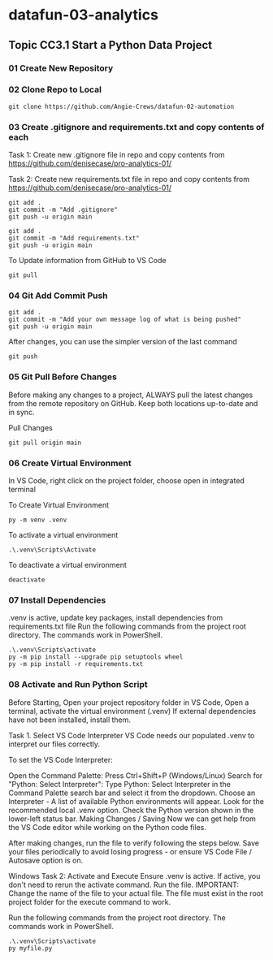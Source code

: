 # datafun-03-analytics
## Topic CC3.1 Start a Python Data Project

### 01 Create New Repository

### 02 Clone Repo to Local
```shell
git clone https://github.com/Angie-Crews/datafun-02-automation
```

### 03 Create .gitignore and requirements.txt and copy contents of each
Task 1:  Create new .gitignore file in repo and copy contents from https://github.com/denisecase/pro-analytics-01/

Task 2:  Create new requirements.txt file in repo and copy contents from https://github.com/denisecase/pro-analytics-01/

```shell
git add .
git commit -m "Add .gitignore"
git push -u origin main
```

```shell
git add .
git commit -m "Add requirements.txt"
git push -u origin main
```
To Update information from GitHub to VS Code

```shell
git pull
```
### 04 Git Add Commit Push

```shell
git add .
git commit -m "Add your own message log of what is being pushed"
git push -u origin main
```
After changes, you can use the simpler version of the last command
```shell
git push
```

### 05 Git Pull Before Changes
Before making any changes to a project, ALWAYS pull the latest changes from the remote repository on GitHub. Keep both locations up-to-date and in sync.

Pull Changes
```shell
git pull origin main
```
### 06 Create Virtual Environment
In VS Code, right click on the project folder, choose open in integrated terminal

To Create Virtual Environment

```shell
py -m venv .venv
```
To activate a virtual environment

```shell
.\.venv\Scripts\Activate
```
To deactivate a virtual environment

```shell
deactivate
```

### 07 Install Dependencies
.venv is active, update key packages, install dependencies from requirements.txt file
Run the following commands from the project root directory. The commands work in PowerShell.

```shell
.\.venv\Scripts\activate
py -m pip install --upgrade pip setuptools wheel
py -m pip install -r requirements.txt
```

### 08 Activate and Run Python Script
Before Starting, Open your project repository folder in VS Code, Open a terminal, activate the virtual environment (.venv)
If external dependencies have not been installed, install them.

Task 1. Select VS Code Interpreter
VS Code needs our populated .venv to interpret our files correctly.

To set the VS Code Interpreter:

Open the Command Palette: Press Ctrl+Shift+P (Windows/Linux)
Search for "Python: Select Interpreter":
Type Python: Select Interpreter in the Command Palette search bar and select it from the dropdown.
Choose an Interpreter - A list of available Python environments will appear. Look for the recommended local .venv option.
Check the Python version shown in the lower-left status bar.
Making Changes / Saving
Now we can get help from the VS Code editor while working on the Python code files.

After making changes, run the file to verify following the steps below. Save your files periodically to avoid losing progress - or ensure VS Code File / Autosave option is on.

Windows Task 2: Activate and Execute
Ensure .venv is active. If active, you don't need to rerun the activate command.
Run the file.
IMPORTANT: Change the name of the file to your actual file. The file must exist in the root project folder for the execute command to work.

Run the following commands from the project root directory. The commands work in PowerShell.

```shell
.\.venv\Scripts\activate
py myfile.py
```
